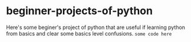 # beginner-projects-of-python
Here's some beginer's project of python that are useful if learning python from basics and clear some basics level confusions.
`some code here`
